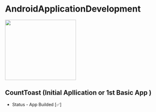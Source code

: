 # AndroidApplicationDevelopment
<a href="https://github.com/UdayKumarChunduru/AndroidApplicationDevelopment" target="__blank"> <img align="center" src="https://telegra.ph/file/64d25b6effd7f5188ae95.png"  width="234" height="199" > </img></a>

## CountToast (Initial Apllication or 1st Basic App )
- Status - App Builded [✅]
